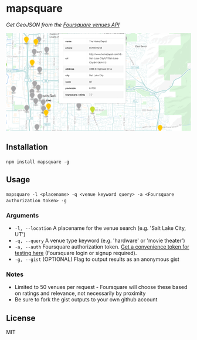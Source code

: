 # mapsquare
_Get GeoJSON from the [Foursquare venues API](https://developer.foursquare.com/docs/venues/explore)_

![slc_hardware](slc_hardware.png)

## Installation

`npm install mapsquare -g`

## Usage

`mapsquare -l <placename> -q <venue keyword query> -a <Foursquare authorization token> -g`

### Arguments

* `-l, --location` A placename for the venue search (e.g. 'Salt Lake City, UT')
* `-q, --query` A venue type keyword (e.g. 'hardware' or 'movie theater')
* `-a, --auth` Foursquare authorization token. [Get a convenience token for testing here](https://developer.foursquare.com/docs/explore#req=venues/explore%3Fnear%3DSalt+Lake+City,+UT%26query%3Dpark) (Foursquare login or signup required).
* `-g, --gist` (OPTIONAL) Flag to output results as an anonymous gist

### Notes

- Limited to 50 venues per request - Foursquare will choose these based on ratings and relevance, not necessarily by proximity
- Be sure to fork the gist outputs to your own github account

## License

MIT